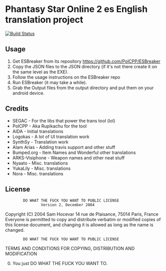 # Phantasy Star Online 2 es English translation project

[![Build Status](https://circleci.com/gh/PolCPP/PSO2es-Translation/1)](https://circleci.com/gh/PolCPP/PSO2es-Translation/1)

## Usage

1. Get ESBreaker from its repository https://github.com/PolCPP/ESBreaker
2. Copy the JSON files to the JSON directory (if it's not there create it on the same level as the EXE).
3. Follow the usage instructions on the ESBreaker repo
3. Run ESBreaker (it may take a while).
4. Grab the Output files from the output directory and put them on your android device.

## Credits


* SEGAC - For the libs that power the trans tool (lol)
* PolCPP - Aka Rupikachu for the tool
* AIDA - Initial translations
* Logokas - A lot of UI translation work
* SynthSy - Translation work
* Alam Arias - Adding travis support and other stuff 
* Bumped.org - Item Names and Wonderful other translations
* ARKS-Visiphone - Weapon names and other neat stuff
* Nyaato - Misc. translations
* YukaLily - Misc. translations
* Nora - Misc. translations

## License

            DO WHAT THE FUCK YOU WANT TO PUBLIC LICENSE
                    Version 2, December 2004
 
 Copyright (C) 2004 Sam Hocevar
  14 rue de Plaisance, 75014 Paris, France
 Everyone is permitted to copy and distribute verbatim or modified
 copies of this license document, and changing it is allowed as long
 as the name is changed.
 
            DO WHAT THE FUCK YOU WANT TO PUBLIC LICENSE
   TERMS AND CONDITIONS FOR COPYING, DISTRIBUTION AND MODIFICATION
 
  0. You just DO WHAT THE FUCK YOU WANT TO.
